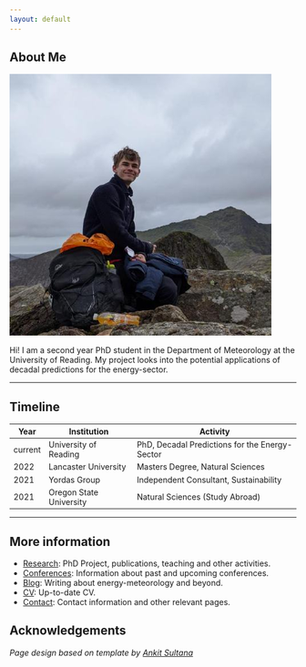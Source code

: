```yaml
---
layout: default
---
```


## About Me

<img class="profile-picture" src="117102154.jpg">

Hi! I am a second year PhD student in the Department of Meteorology at the University of Reading. My project looks into the potential applications of decadal predictions for the energy-sector.

<!-- This is a jekyll based resume template. You can find the full source code on [GitHub](https://github.com/bk2dcradle/researcher) -->

---

## Timeline

Year | Institution | Activity
-----|-------|--------
current | University of Reading  | PhD, Decadal Predictions for the Energy-Sector
2022 | Lancaster University | Masters Degree, Natural Sciences
2021 | Yordas Group | Independent Consultant, Sustainability 
2021 | Oregon State University | Natural Sciences (Study Abroad)

---

## More information

* [Research](): PhD Project, publications, teaching and other activities.
* [Conferences](): Information about past and upcoming conferences.
* [Blog](): Writing about energy-meteorology and beyond.
* [CV](): Up-to-date CV.
* [Contact](): Contact information and other relevant pages.

## Acknowledgements

*Page design based on template by [Ankit Sultana](https://github.com/ankitsultana)*